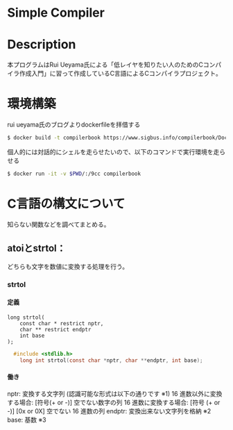 # Simple Compiler

# Description
本プログラムはRui Ueyama氏による「低レイヤを知りたい人のためのCコンパイラ作成入門」に習って作成しているC言語によるCコンパイラプロジェクト。

# 環境構築
rui ueyama氏のブログよりdockerfileを拝借する
```zsh
$ docker build -t compilerbook https://www.sigbus.info/compilerbook/Dockerfile
```
個人的には対話的にシェルを走らせたいので、以下のコマンドで実行環境を走らせる
```zsh
$ docker run -it -v $PWD/:/9cc compilerbook
```

# C言語の構文について
知らない関数などを調べてまとめる。

## atoiとstrtol：
どちらも文字を数値に変換する処理を行う。
### strtol
#### 定義

```
long strtol(
    const char * restrict nptr,
    char ** restrict endptr
    int base
);
```

```c
  #include <stdlib.h>
	long int strtol(const char *nptr, char **endptr, int base);
```
#### 働き
nptr: 変換する文字列 (認識可能な形式は以下の通りです ※1)
16 進数以外に変換する場合: [符号(+ or -)] 空でない数字の列
16 進数に変換する場合: [符号 (+ or -)] [0x or 0X] 空でない 16 進数の列
endptr: 変換出来ない文字列を格納 ※2
base: 基数 ※3
